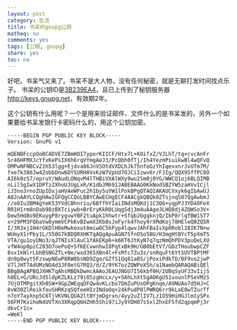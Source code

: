 ```yaml
---
layout: post
category: 生活
title: 书呆的gnupg公钥
matheq: no
comments: yes
tags: [公钥, gnupg]
share: yes
toc: no
---
```


好吧，书呆气又来了。书呆不是大人物，没有任何秘密，就是无聊打发时间找点乐子。
书呆的公钥ID是[3B239EA4](http://yanshuo.name/slides/public-key.txt "3B239EA4")，且已上传到了秘钥服务器<http://keys.gnupg.net>，有效期2年。

这个公钥有什么用呢？一个是用来验证邮件、文件什么的是书呆发的，另外一个如果要给书呆发银行卡密码什么的，用这个公钥加密。




	-----BEGIN PGP PUBLIC KEY BLOCK-----
	Version: GnuPG v1

	mQENBFccpOoBCADVE7ZBmHOI7yporKIICF/Htx7L+KOifxZ/VJLhT/tq+cvcAnFr
	Sr46HFMXJcYfxKePsIX6h6rqVYmgAeJ3/PcQbh0fTj/Ih4YezmPiuikwBl4wQFvQ
	OMPwNFNBCv21h53lgg+Ejdva86JnVSOtdVXDLhJk75nfoGzYhIqevxnrJvUTm7M/
	fxe7k388Jw4ZobbDnw6DYSURH0VxKzW7VpUd7OJCiIzwv6r/FJIg/QQX9SffPC8O
	AI6k0zS7/epruY/WAudLONqvM4lTHBiVXAlWXy9wu2Sm0j0YG/WWCQ1oj6BLQIMB
	nLil5gIwX1DPTzZXhoUJUgLxR/K1dbJM691JABEBAAG0KkNodSBZYW5zaHVvICjl
	iJ3noJrnoZUpIDxjaHVAeWFuc2h1by5uYW1lPokBPgQTAQIAKAUCVxyk6gIbAwUJ
	A8JnAAYLCQgHAwIGFQgCCQoLBBYCAwECHgECF4AACgkQBQk0ZTsjnqS07QgAwbmJ
	//o8Iu2BM4gYeK53YVdCBhnriu/6BffhYIaiINdsMQKdj1C3Q6+yqpPJ3YD48FeX
	RR1H1rm8nDab98zBXTciywb+BrEryKkR0LUqgSdj3m4uAAgeJLHQ0dj4ZQWSo3V+
	Dew5Hd8o9EKuygP8rygvwYBF2tuApk1hhwtr+Sfqb2bgqknjQ/IkP8rlqfBW1ST7
	x+29PM3FQbaVw8ymmVCPkKvBIwmXIKb8sJoFyrk4fhoy9rXMdKoj78HEleQ0ZQ5R
	I/3R3xj1H4rGKDlH0eMwkexutAmiwOC5kPyp4lqwvJAhFBaIsXp0Robl28IK7N+w
	WUmyX1rPby1L/550G7kBDQRXHKTqAQgApuAGN75fnOSo5BU/H3mgHtBYcT5pXmTS
	VTA/gu1oyUNo3/qJTNIsXlAuC1fAkEKp6+k6KT6JtKyN7q7qzNmQhPDV3puQeLXU
	vfW4op0pzC203O7oePoQ+5fKECvwnhwI8PqtxBk9H/GBObEtV7/GDzTHoubwpCZF
	8sx1kNlrLbhBSNGZTL+Ne/wxd365XBn4l+FsMfc7Zu3z/snRquFt6YtSUVTBPtMF
	dn9p8wyt5FzswpNEwP8RW8bsND9Zgo/GZfS1Qq81aBS/jPoxiPdkTD/BF9vo2jwP
	V7lJHT7AdUMzNO4d3JF0etG7RQ3/d/Z/9YK7ozZQWPoX5h/a1NambQARAQABiQEl
	BBgBAgAPBQJXHKTqAhsMBQkDwmcAAAoJEAUJNGU7I56kbf0H/2UBqSyUF33vIijS
	h8EL+G/URcJd5ldpKZLKLz79jO5zgHcLx/y+5AhLhXt5gAOKgU51vounlPSeVMzS
	7UjOTMPgitXh0SW+9GpZWEqqOFQw4vKLcbo7DmZuPUsOPgKnqe/A9NUAo7d5HJ+C
	8vW30ZlReikfouSHRKzq5QfeeHIzINdoOq+24kPudP8lPWRQ6rr9kLaE8wTZurTf
	n7oY7ayXnp5C6TjVKVNLQUA2ltBYjmDgrxn/4yy2uZlIV7Lz1O59HiHGJlm1ySPx
	56FM7KxiheN4UVTXn3XRqpQ6HZHh5Shi97iJy9YDH07s5xlZhxEF5fd2qpqmPj3r
	dkvCr1c=
	=WeKl
	-----END PGP PUBLIC KEY BLOCK-----
